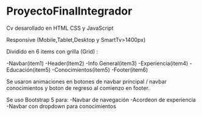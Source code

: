 # ProyectoFinalIntegrador
Cv desarollado en HTML CSS y JavaScript

Responsive (Mobile,Tablet,Desktop y SmartTv>1400px)

Dividido en 6 items con grilla (Grid) :

-Navbar(item1)
-Header(Item2)
-Info General(item3)
-Experiencia(item4)
-Educación(item5)
-Conocimientos(item5)
-Footer(item6)

Se usaron animaciones en botones de navbar principal / navbar conocimientos y boton de regreso al comienzo en footer.

Se uso Bootstrap 5 para:
-Navbar de navegación
-Acordeon de experiencia
-Navbar con dropdown para conocimientos





